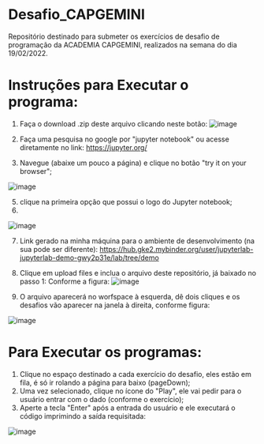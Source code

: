 # Desafio_CAPGEMINI
Repositório destinado para submeter os exercícios de desafio de programação da ACADEMIA CAPGEMINI, realizados na semana do dia 19/02/2022.
# Instruções para Executar o programa:
1) Faça o download .zip deste arquivo clicando neste botão:
![image](https://user-images.githubusercontent.com/22027268/154817559-acb3353d-4bc0-445a-b281-5789a38f9350.png)

3) Faça uma pesquisa no google por "jupyter notebook" ou acesse diretamente no link: https://jupyter.org/
4) Navegue (abaixe um pouco a página) e clique no botão "try it on your browser"; 

 ![image](https://user-images.githubusercontent.com/22027268/154817227-dad824ef-eb78-4cc4-bd58-ab4b07fe44ec.png)

5) clique na primeira opção que possui o logo do Jupyter notebook;
6) 
![image](https://user-images.githubusercontent.com/22027268/154817253-f2bf8274-619a-4a34-a59d-0d266b369aa8.png)

7) Link gerado na minha máquina para o ambiente de desenvolvimento (na sua pode ser diferente): https://hub.gke2.mybinder.org/user/jupyterlab-jupyterlab-demo-gwy2p31e/lab/tree/demo
8) Clique em upload files e inclua o arquivo deste repositório, já baixado no passo 1:
Conforme a figura:
![image](https://user-images.githubusercontent.com/22027268/154817326-a81095fd-feb8-4634-a1e0-cb7eef9aaae1.png)

9) O arquivo aparecerá no worfspace à esquerda, dê dois cliques e os desafios vão aparecer na janela à direita, conforme figura:

![image](https://user-images.githubusercontent.com/22027268/154817385-3f2570bc-8a67-456d-9688-2c5ede1aa9b0.png)


# Para Executar os programas:
1) Clique no espaço destinado a cada exercício do desafio, eles estão em fila, é só ir rolando a página para baixo (pageDown);
2) Uma vez selecionado, clique no ícone do "Play", ele vai pedir para o usuário entrar com o dado (conforme o exercício);
3) Aperte a tecla "Enter" após a entrada do usuário e ele executará o código imprimindo a saída requisitada:

![image](https://user-images.githubusercontent.com/22027268/154817505-a3007e77-181a-44fa-accb-92e090491090.png)
